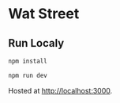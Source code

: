 # Wat Street

## Run Localy

```bash
npm install

npm run dev
```

Hosted at [http://localhost:3000](http://localhost:3000).
